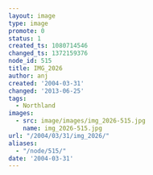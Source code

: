 ```yaml
---
layout: image
type: image
promote: 0
status: 1
created_ts: 1080714546
changed_ts: 1372159376
node_id: 515
title: IMG_2026
author: anj
created: '2004-03-31'
changed: '2013-06-25'
tags:
  - Northland
images:
  - src: image/images/img_2026-515.jpg
    name: img_2026-515.jpg
url: "/2004/03/31/img_2026/"
aliases:
  - "/node/515/"
date: '2004-03-31'
---
```


